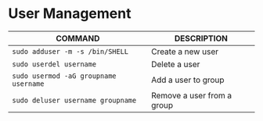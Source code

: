 # User Management

COMMAND | DESCRIPTION
---|---
`sudo adduser -m -s /bin/SHELL` | Create a new user
`sudo userdel username` | Delete a user
`sudo usermod -aG groupname username` | Add a user to group
`sudo deluser username groupname` | Remove a user from a group